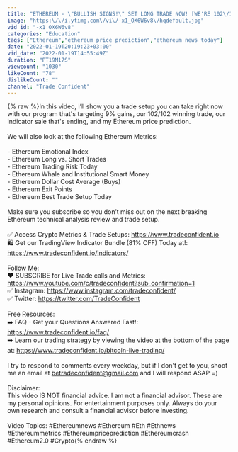 ```yaml
---
title: "ETHEREUM - \"BULLISH SIGNS!\" SET LONG TRADE NOW! [WE'RE 102\/102 WINS!]"
image: "https:\/\/i.ytimg.com\/vi\/-x1_OX6W6v8\/hqdefault.jpg"
vid_id: "-x1_OX6W6v8"
categories: "Education"
tags: ["Ethereum","ethereum price prediction","ethereum news today"]
date: "2022-01-19T20:19:23+03:00"
vid_date: "2022-01-19T14:55:49Z"
duration: "PT19M17S"
viewcount: "1030"
likeCount: "78"
dislikeCount: ""
channel: "Trade Confident"
---
```

{% raw %}In this video, I’ll show you a trade setup you can take right now with our program that's targeting 9% gains, our 102/102 winning trade, our indicator sale that's ending, and my Ethereum price prediction.  <br /><br />We will also look at the following Ethereum Metrics: <br /><br />- Ethereum Emotional Index<br />- Ethereum Long vs. Short Trades<br />- Ethereum Trading Risk Today<br />- Ethereum Whale and Institutional Smart Money<br />- Ethereum Dollar Cost Average (Buys)<br />- Ethereum Exit Points<br />- Ethereum Best Trade Setup Today<br /><br />Make sure you subscribe so you don’t miss out on the next breaking Ethereum technical analysis review and trade setup.<br /><br />✅ Access Crypto Metrics &amp; Trade Setups: <a rel="nofollow" target="blank" href="https://www.tradeconfident.io">https://www.tradeconfident.io</a> <br />🛍 Get our TradingView Indicator Bundle (81% OFF) Today at!: <a rel="nofollow" target="blank" href="https://www.tradeconfident.io/indicators/">https://www.tradeconfident.io/indicators/</a> <br /><br />Follow Me: <br />❤️ SUBSCRIBE for Live Trade calls and Metrics: <a rel="nofollow" target="blank" href="https://www.youtube.com/c/tradeconfident?sub_confirmation=1">https://www.youtube.com/c/tradeconfident?sub_confirmation=1</a>   <br />✅ Instagram: <a rel="nofollow" target="blank" href="https://www.instagram.com/tradeconfident/">https://www.instagram.com/tradeconfident/</a><br />✅ Twitter: <a rel="nofollow" target="blank" href="https://twitter.com/TradeConfident">https://twitter.com/TradeConfident</a> <br /><br />Free Resources: <br />➡️ FAQ - Get your Questions Answered Fast!: <a rel="nofollow" target="blank" href="https://www.tradeconfident.io/faq/">https://www.tradeconfident.io/faq/</a> <br />➡️ Learn our trading strategy by viewing the video at the bottom of the page at: <a rel="nofollow" target="blank" href="https://www.tradeconfident.io/bitcoin-live-trading/">https://www.tradeconfident.io/bitcoin-live-trading/</a><br /><br />I try to respond to comments every weekday, but if I don't get to you, shoot me an email at betradeconfident@gmail.com and I will respond ASAP =)<br /><br />Disclaimer: <br />This video IS NOT financial advice. I am not a financial advisor. These are my personal opinions. For entertainment purposes only. Always do your own research and consult a financial advisor before investing. <br /><br />Video Topics: #Ethereumnews #Ethereum #Eth #Ethnews #Ethereummetrics #Ethereumpriceprediction #Ethereumcrash #Ethereum2.0 #Crypto{% endraw %}
